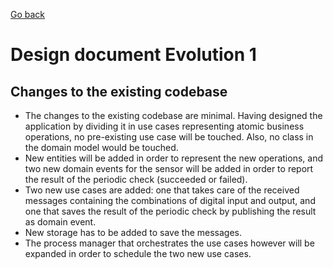 [Go back](Index.md)

# Design document Evolution 1

## Changes to the existing codebase
* The changes to the existing codebase are minimal. Having designed the application by dividing it in use cases
representing atomic business operations, no pre-existing use case will be touched. Also, no class in the domain model
would be touched. 
* New entities will be added in order to represent the new operations, and two new domain events for the
sensor will be added in order to report the result of the periodic check (succeeded or failed). 
* Two new use cases are added: one that takes care of the received messages containing the combinations of
 digital input and output, and one that saves the result of the periodic check by publishing the result as domain event.
* New storage has to be added to save the messages.
* The process manager that orchestrates the use cases however will be expanded in order to schedule the two new use cases.
